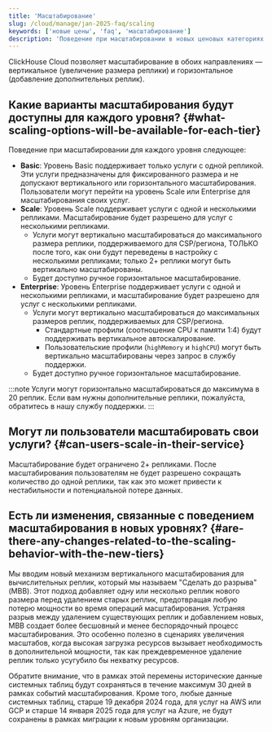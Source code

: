 ```yaml
---
title: 'Масштабирование'
slug: /cloud/manage/jan-2025-faq/scaling
keywords: ['новые цены', 'faq', 'масштабирование']
description: 'Поведение при масштабировании в новых ценовых категориях'
---
```


ClickHouse Cloud позволяет масштабирование в обоих направлениях — вертикальное (увеличение размера реплики) и горизонтальное (добавление дополнительных реплик).

## Какие варианты масштабирования будут доступны для каждого уровня? {#what-scaling-options-will-be-available-for-each-tier}

Поведение при масштабировании для каждого уровня следующее:

* **Basic**: Уровень Basic поддерживает только услуги с одной репликой. Эти услуги предназначены для фиксированного размера и не допускают вертикального или горизонтального масштабирования. Пользователи могут перейти на уровень Scale или Enterprise для масштабирования своих услуг.
* **Scale**: Уровень Scale поддерживает услуги с одной и несколькими репликами. Масштабирование будет разрешено для услуг с несколькими репликами.
    * Услуги могут вертикально масштабироваться до максимального размера реплики, поддерживаемого для CSP/региона, ТОЛЬКО после того, как они будут переведены в настройку с несколькими репликами; только 2+ реплики могут быть вертикально масштабированы.
    * Будет доступно ручное горизонтальное масштабирование.
* **Enterprise**: Уровень Enterprise поддерживает услуги с одной и несколькими репликами, и масштабирование будет разрешено для услуг с несколькими репликами.
    * Услуги могут вертикально масштабироваться до максимальных размеров реплик, поддерживаемых для CSP/региона.
        * Стандартные профили (соотношение CPU к памяти 1:4) будут поддерживать вертикальное автоскалирование.
        * Пользовательские профили (`highMemory` и `highCPU`) могут быть вертикально масштабированы через запрос в службу поддержки.
    * Будет доступно ручное горизонтальное масштабирование.

:::note
Услуги могут горизонтально масштабироваться до максимума в 20 реплик. Если вам нужны дополнительные реплики, пожалуйста, обратитесь в нашу службу поддержки.
:::

## Могут ли пользователи масштабировать свои услуги? {#can-users-scale-in-their-service}

Масштабирование будет ограничено 2+ репликами. После масштабирования пользователям не будет разрешено сокращать количество до одной реплики, так как это может привести к нестабильности и потенциальной потере данных.

## Есть ли изменения, связанные с поведением масштабирования в новых уровнях? {#are-there-any-changes-related-to-the-scaling-behavior-with-the-new-tiers}

Мы вводим новый механизм вертикального масштабирования для вычислительных реплик, который мы называем "Сделать до разрыва" (MBB). Этот подход добавляет одну или несколько реплик нового размера перед удалением старых реплик, предотвращая любую потерю мощности во время операций масштабирования. Устраняя разрыв между удалением существующих реплик и добавлением новых, MBB создает более бесшовный и менее беспорядочный процесс масштабирования. Это особенно полезно в сценариях увеличения масштабов, когда высокая загрузка ресурсов вызывает необходимость в дополнительной мощности, так как преждевременное удаление реплик только усугубило бы нехватку ресурсов.

Обратите внимание, что в рамках этой перемены исторические данные системных таблиц будут сохраняться в течение максимум 30 дней в рамках событий масштабирования. Кроме того, любые данные системных таблиц, старше 19 декабря 2024 года, для услуг на AWS или GCP и старше 14 января 2025 года для услуг на Azure, не будут сохранены в рамках миграции к новым уровням организации.
